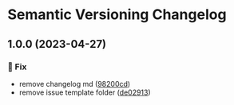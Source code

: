# Semantic Versioning Changelog

## 1.0.0 (2023-04-27)


### :bug: Fix

* remove changelog md ([98200cd](https://github.com/lpsm-dev/personal-resume/commit/98200cd914ccf20e5ce55c6591adb9735df9af1d))
* remove issue template folder ([de02913](https://github.com/lpsm-dev/personal-resume/commit/de02913726e40ce0aba286d1d3c64b6945b364b1))
